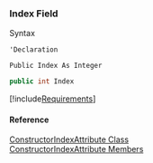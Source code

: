 ﻿### Index Field

Syntax

```vbnet
'Declaration

Public Index As Integer
```

```csharp
public int Index
```

[!include[Requirements](../partials/requirements.md)]

#### Reference

[ConstructorIndexAttribute Class](FChoice.Toolkits.Clarify~FChoice.Toolkits.Clarify.ConstructorIndexAttribute.md)  
[ConstructorIndexAttribute Members](FChoice.Toolkits.Clarify~FChoice.Toolkits.Clarify.ConstructorIndexAttribute_members.md)